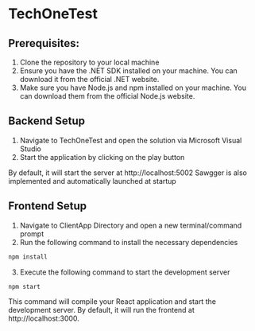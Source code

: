 # TechOneTest

## Prerequisites:
1. Clone the repository to your local machine
2. Ensure you have the .NET SDK installed on your machine. You can download it from the official .NET website.
3. Make sure you have Node.js and npm installed on your machine. You can download them from the official Node.js website.

## Backend Setup
1. Navigate to TechOneTest and open the solution via Microsoft Visual Studio
2. Start the application by clicking on the play button

By default, it will start the server at http://localhost:5002
Sawgger is also implemented and automatically launched at startup 

## Frontend Setup
1. Navigate to ClientApp Directory and open a new terminal/command prompt
2. Run the following command to install the necessary dependencies

```bash
npm install
```

3. Execute the following command to start the development server

```bash
npm start
```

This command will compile your React application and start the development server. By default, it will run the frontend at http://localhost:3000.